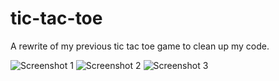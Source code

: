 # tic-tac-toe

A rewrite of my previous tic tac toe game to clean up my code.

![Screenshot 1](https://github.com/bitterCell/tic-tac-toe/assets/76990920/8d1604ee-4658-4025-b8e4-a6079b344d38)
![Screenshot 2](https://github.com/bitterCell/tic-tac-toe/assets/76990920/5afb4403-ffc0-4d24-a308-ca8735a9a593)
![Screenshot 3](https://github.com/bitterCell/tic-tac-toe/assets/76990920/6aedf2a8-64f9-4b08-be3f-de2bede53765)
